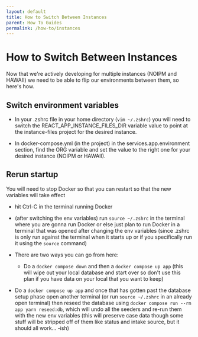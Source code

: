 ```yaml
---
layout: default
title: How to Switch Between Instances
parent: How To Guides
permalink: /how-to/instances
---
```


# How to Switch Between Instances

Now that we're actively developing for multiple instances (NOIPM and HAWAII) we need to be able to flip our environments between them, so here's how.

## Switch environment variables

- In your .zshrc file in your home directory (`vim ~/.zshrc`) you will need to switch the REACT_APP_INSTANCE_FILES_DIR variable value to point at the instance-files project for the desired instance.

- In docker-compose.yml (in the project) in the services.app.environment section, find the ORG variable and set the value to the right one for your desired instance (NOIPM or HAWAII).

## Rerun startup

You will need to stop Docker so that you can restart so that the new variables will take effect

- hit Ctrl-C in the terminal running Docker

- (after switching the env variables) run `source ~/.zshrc` in the terminal where you are gonna run Docker or else just plan to run Docker in a terminal that was opened after changing the env variables (since .zshrc is only run against the terminal when it starts up or if you specifically run it using the `source` command)

- There are two ways you can go from here:

  - Do a `docker compose down` and then a `docker compose up app` (this will wipe out your local database and start over so don't use this plan if you have data on your local that you want to keep)

- Do a `docker compose up app` and once that has gotten past the database setup phase open another terminal (or run `source ~/.zshrc` in an already open terminal) then reseed the database using `docker compose run --rm app yarn reseed:db`, which will undo all the seeders and re-run them with the new env variables (this will preserve case data though some stuff will be stripped off of them like status and intake source, but it should all work... -ish)